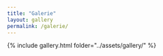 ```yaml
---
title: "Galerie"
layout: gallery
permalink: /galerie/
---
```


{% include gallery.html folder="../assets/gallery/" %}

